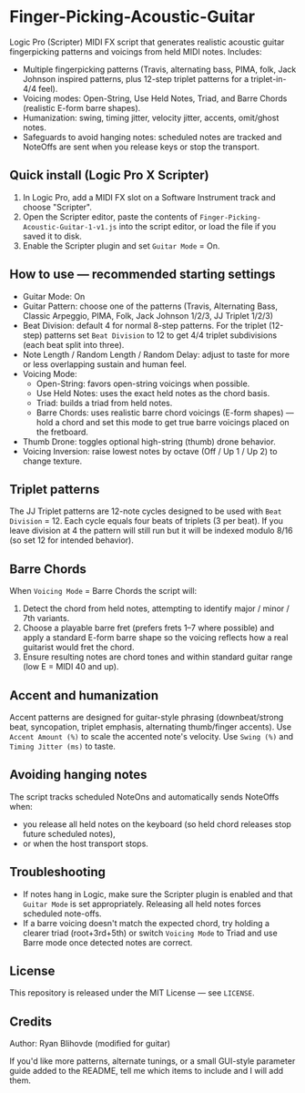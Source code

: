 Finger-Picking-Acoustic-Guitar
================================

Logic Pro (Scripter) MIDI FX script that generates realistic acoustic guitar
fingerpicking patterns and voicings from held MIDI notes. Includes:

- Multiple fingerpicking patterns (Travis, alternating bass, PIMA, folk, Jack Johnson
	inspired patterns, plus 12-step triplet patterns for a triplet-in-4/4 feel).
- Voicing modes: Open-String, Use Held Notes, Triad, and Barre Chords (realistic
	E-form barre shapes).
- Humanization: swing, timing jitter, velocity jitter, accents, omit/ghost notes.
- Safeguards to avoid hanging notes: scheduled notes are tracked and NoteOffs are
	sent when you release keys or stop the transport.

Quick install (Logic Pro X Scripter)
----------------------------------
1. In Logic Pro, add a MIDI FX slot on a Software Instrument track and choose
	 "Scripter".
2. Open the Scripter editor, paste the contents of `Finger-Picking-Acoustic-Guitar-1-v1.js`
	 into the script editor, or load the file if you saved it to disk.
3. Enable the Scripter plugin and set `Guitar Mode` = On.

How to use — recommended starting settings
-----------------------------------------
- Guitar Mode: On
- Guitar Pattern: choose one of the patterns (Travis, Alternating Bass, Classic Arpeggio, PIMA, Folk, Jack Johnson 1/2/3, JJ Triplet 1/2/3)
- Beat Division: default 4 for normal 8-step patterns. For the triplet (12-step) patterns
	set `Beat Division` to 12 to get 4/4 triplet subdivisions (each beat split into three).
- Note Length / Random Length / Random Delay: adjust to taste for more or less overlapping
	sustain and human feel.
- Voicing Mode:
	- Open-String: favors open-string voicings when possible.
	- Use Held Notes: uses the exact held notes as the chord basis.
	- Triad: builds a triad from held notes.
	- Barre Chords: uses realistic barre chord voicings (E-form shapes) — hold a chord and
		set this mode to get true barre voicings placed on the fretboard.
- Thumb Drone: toggles optional high-string (thumb) drone behavior.
- Voicing Inversion: raise lowest notes by octave (Off / Up 1 / Up 2) to change texture.

Triplet patterns
-----------------
The JJ Triplet patterns are 12-note cycles designed to be used with `Beat Division` = 12.
Each cycle equals four beats of triplets (3 per beat). If you leave division at 4 the pattern
will still run but it will be indexed modulo 8/16 (so set 12 for intended behavior).

Barre Chords
------------
When `Voicing Mode` = Barre Chords the script will:

1. Detect the chord from held notes, attempting to identify major / minor / 7th variants.
2. Choose a playable barre fret (prefers frets 1–7 where possible) and apply a standard
	 E-form barre shape so the voicing reflects how a real guitarist would fret the chord.
3. Ensure resulting notes are chord tones and within standard guitar range (low E = MIDI 40 and up).

Accent and humanization
-----------------------
Accent patterns are designed for guitar-style phrasing (downbeat/strong beat, syncopation,
triplet emphasis, alternating thumb/finger accents). Use `Accent Amount (%)` to scale the
accented note's velocity. Use `Swing (%)` and `Timing Jitter (ms)` to taste.

Avoiding hanging notes
----------------------
The script tracks scheduled NoteOns and automatically sends NoteOffs when:
- you release all held notes on the keyboard (so held chord releases stop future scheduled notes),
- or when the host transport stops.

Troubleshooting
---------------
- If notes hang in Logic, make sure the Scripter plugin is enabled and that `Guitar Mode` is set
	appropriately. Releasing all held notes forces scheduled note-offs.
- If a barre voicing doesn't match the expected chord, try holding a clearer triad (root+3rd+5th)
	or switch `Voicing Mode` to Triad and use Barre mode once detected notes are correct.

License
-------
This repository is released under the MIT License — see `LICENSE`.

Credits
-------
Author: Ryan Blihovde (modified for guitar)

If you'd like more patterns, alternate tunings, or a small GUI-style parameter guide added
to the README, tell me which items to include and I will add them.
